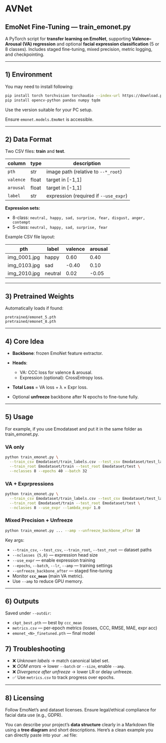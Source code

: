 # AVNet
## EmoNet Fine-Tuning — train_emonet.py

A PyTorch script for **transfer learning on EmoNet**, supporting **Valence–Arousal (VA) regression** and optional **facial expression classification** (5 or 8 classes). Includes staged fine-tuning, mixed precision, metric logging, and checkpointing.

---

## 1️) Environment
You may need to install following:
```bash
pip install torch torchvision torchaudio --index-url https://download.pytorch.org/whl/cu124
pip install opencv-python pandas numpy tqdm
```

Use the version suitable for your PC setup.

Ensure `emonet.models.EmoNet` is accessible.

---

## 2️) Data Format

Two CSV files: **train** and **test**.

| column    | type  | description                           |
| --------- | ----- | ------------------------------------- |
| `pth`     | str   | image path (relative to `--*_root`)   |
| `valence` | float | target in [-1,1]                      |
| `arousal` | float | target in [-1,1]                      |
| `label`   | str   | expression (required if `--use_expr`) |

**Expression sets:**

* 8-class: `neutral, happy, sad, surprise, fear, disgust, anger, contempt`
* 5-class: `neutral, happy, sad, surprise, fear`

Example CSV file layout:

| pth                  | label    | valence | arousal |
|-----------------------|---------|---------|---------|
| img_0001.jpg    | happy   | 0.60    | 0.40    |
| img_0103.jpg    | sad     | -0.40   | 0.10    |
| img_2010.jpg    | neutral | 0.02    | -0.05   |


---

## 3️) Pretrained Weights

Automatically loads if found:

```
pretrained/emonet_5.pth
pretrained/emonet_8.pth
```

---

## 4️) Core Idea

* **Backbone**: frozen EmoNet feature extractor.
* **Heads**:

  * VA: CCC loss for valence & arousal.
  * Expression (optional): CrossEntropy loss.
* **Total Loss** = VA loss + λ × Expr loss.
* Optional **unfreeze** backbone after N epochs to fine-tune fully.

---

## 5️) Usage
For example, if you use Emodataset and put it in the same folder as train_emonet.py.
### VA only

```bash
python train_emonet.py \
  --train_csv Emodataset/train_labels.csv --test_csv Emodataset/test_labels.csv \
  --train_root Emodataset/train --test_root Emodataset/test \
  --nclasses 8 --epochs 40 --batch 32
```

### VA + Exprpressions

```bash
python train_emonet.py \
  --train_csv Emodataset/train_labels.csv --test_csv Emodataset/test_labels.csv \
  --train_root Emodataset/train --test_root Emodataset/test \
  --nclasses 8 --use_expr --lambda_expr 1.0
```

### Mixed Precision + Unfreeze

```bash
python train_emonet.py ... --amp --unfreeze_backbone_after 10
```

Key args:

* `--train_csv`, `--test_csv`, `--train_root`, `--test_root` — dataset paths
* `--nclasses {5,8}` — expression head size
* `--use_expr` — enable expression training
* `--epochs`, `--batch`, `--lr`, `--amp` — training settings
* `--unfreeze_backbone_after` — staged fine-tuning
* Monitor **`ccc_mean`** (main VA metric).
* Use `--amp` to reduce GPU memory.

---

## 6️) Outputs

Saved under `--outdir`:

* `ckpt_best.pth` — best by `ccc_mean`
* `metrics.csv` — per-epoch metrics (losses, CCC, RMSE, MAE, expr acc)
* `emonet_<N>_finetuned.pth` — final model



## 7) Troubleshooting

* ❌ *Unknown labels* → match canonical label set.
* ❌ *OOM errors* → lower `--batch` or `--size`, enable `--amp`.
* ❌ *Divergence after unfreeze* → lower LR or delay unfreeze.
* ✅ Use `metrics.csv` to track progress over epochs.

---

## 8) Licensing

Follow EmoNet’s and dataset licenses. Ensure legal/ethical compliance for facial data use (e.g., GDPR).



You can describe your project’s **data structure** clearly in a Markdown file using a **tree diagram** and short descriptions.
Here’s a clean example you can directly paste into your `.md` file:


